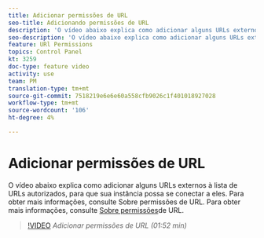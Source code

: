 ```yaml
---
title: Adicionar permissões de URL
seo-title: Adicionando permissões de URL
description: 'O vídeo abaixo explica como adicionar alguns URLs externos à lista de URLs autorizados, para que sua instância possa se conectar a eles.  '
seo-description: 'O vídeo abaixo explica como adicionar alguns URLs externos à lista de URLs autorizados, para que sua instância possa se conectar a eles. '
feature: URl Permissions
topics: Control Panel
kt: 3259
doc-type: feature video
activity: use
team: PM
translation-type: tm+mt
source-git-commit: 7518219e6e6e60a558cfb9026c1f401018927028
workflow-type: tm+mt
source-wordcount: '106'
ht-degree: 4%

---
```



# Adicionar permissões de URL

O vídeo abaixo explica como adicionar alguns URLs externos à lista de URLs autorizados, para que sua instância possa se conectar a eles.  Para obter mais informações, consulte Sobre permissões de URL. Para obter mais informações, consulte [Sobre permissões](https://helpx.adobe.com/br/campaign/kb/control-panel-instance-settings.html)de URL.

>[!VIDEO](https://video.tv.adobe.com/v/28149?quality=12)
*Adicionar permissões de URL (01:52 min)*
